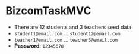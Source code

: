 # BizcomTaskMVC

- There are 12 students and 3 teachers seed data.
- `student1@email.com` ... `student12@email.com`
- `teacher1@email.com` ... `teacher3@email.com`
- **Password**: `12345678`
